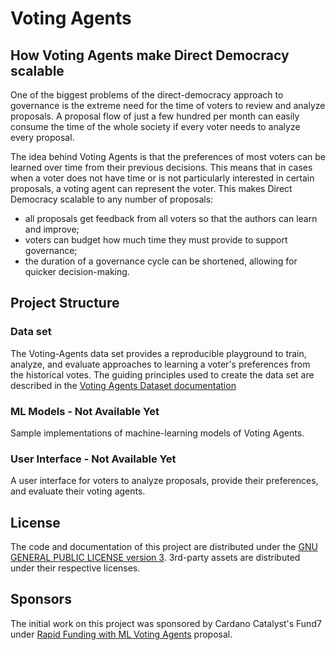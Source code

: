# Voting Agents

## How Voting Agents make Direct Democracy scalable
One of the biggest problems of the direct-democracy approach to governance is the extreme need for the time of voters to review and analyze proposals. A proposal flow of just a few hundred per month can easily consume the time of the whole society if every voter needs to analyze every proposal.

The idea behind Voting Agents is that the preferences of most voters can be learned over time from their previous decisions. This means that in cases when a voter does not have time or is not particularly interested in certain proposals, a voting agent can represent the voter. This makes Direct Democracy scalable to any number of proposals:
- all proposals get feedback from all voters so that the authors can learn and improve;
- voters can budget how much time they must provide to support governance;
- the duration of a governance cycle can be shortened, allowing for quicker decision-making.

## Project Structure

### Data set
The Voting-Agents data set provides a reproducible playground to train, analyze, and evaluate approaches to learning a voter's preferences from the historical votes. The guiding principles used to create the data set are described in the [Voting Agents Dataset documentation](doc/dataset.md)

### ML Models - Not Available Yet
Sample implementations of machine-learning models of Voting Agents.

### User Interface - Not Available Yet
A user interface for voters to analyze proposals, provide their preferences, and evaluate their voting agents.

## License
The code and documentation of this project are distributed under the [GNU GENERAL PUBLIC LICENSE version 3](LICENSE).
3rd-party assets are distributed under their respective licenses.

## Sponsors
The initial work on this project was sponsored by Cardano Catalyst's Fund7 under [Rapid Funding with ML Voting Agents](https://cardano.ideascale.com/c/idea/383355) proposal.
